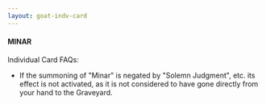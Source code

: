 ```yaml
---
layout: goat-indv-card
---
```

#### MINAR

Individual Card FAQs:

- If the summoning of "Minar" is negated by "Solemn Judgment",  etc. its effect is not activated, as it is not considered to have gone directly from your hand to the Graveyard. 